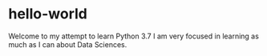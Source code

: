 # hello-world
Welcome to my attempt to learn Python 3.7
I am very focused in learning as much as I can about Data Sciences.

